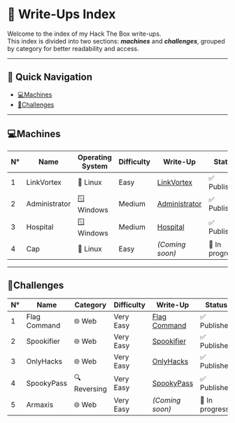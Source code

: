 # 📂 Write-Ups Index

Welcome to the index of my Hack The Box write-ups.  
This index is divided into two sections: **_machines_** and **_challenges_**, grouped by category for better readability and access.  

---

## 📑 Quick Navigation
- [💻Machines](#machines)
- [🧩Challenges](#challenges)

---

## 💻Machines

| N° | Name         | Operating System | Difficulty | Write-Up                                                                                           | Status                            |
|----|--------------|------------------|------------|----------------------------------------------------------------------------------------------------|-----------------------------------|
| 1  | LinkVortex   | 🐧 Linux        | Easy       | [LinkVortex](https://medium.com/@pablo13villalobos/hack-the-box-machine-linkvortex-walkthrough-en-5d467f2eec8b) | ✅ Published         |
| 2  | Administrator| 🪟 Windows      | Medium     | [Administrator](https://medium.com/@pablo13villalobos/hack-the-box-machine-administrator-walkthrough-en-588555159e0c)| ✅ Published    |
| 3  | Hospital     | 🪟 Windows      | Medium     | [Hospital](https://medium.com/@pablo13villalobos/hack-the-box-machine-hospital-walkthrough-en-3e4adcdde175)          | ✅ Published    |
| 4  | Cap          | 🐧 Linux        | Easy       | *(Coming soon)*                                                                                                      | 🚧 In progress  |
---

## 🧩Challenges

| N° | Name         | Category      | Difficulty | Write-Up                                                                                           | Status                      |
|----|--------------|---------------|------------|----------------------------------------------------------------------------------------------------|-----------------------------|
| 1  | Flag Command | 🌐 Web       | Very Easy  | [Flag Command](https://medium.com/@pablo13villalobos/hack-the-box-flag-command-walkthrough-en-f387461ef976) | ✅ Published       |
| 2  | Spookifier   | 🌐 Web       | Very Easy  | [Spookifier](https://medium.com/@pablo13villalobos/hack-the-box-spookifier-walkthrough-en-51e5c29e8e7f)   | ✅ Published         |
| 3  | OnlyHacks    | 🌐 Web       | Very Easy  | [OnlyHacks](https://medium.com/@pablo13villalobos/hack-the-box-challenge-onlyhacks-walkthrough-en-94ed01a7be94) | ✅ Published   |
| 4  | SpookyPass   | 🔍 Reversing | Very Easy  | [SpookyPass](https://medium.com/@pablo13villalobos/hack-the-box-challenge-spookypass-walkthrough-en-38ed87dae169) | ✅ Published | 
| 5  | Armaxis      | 🌐 Web       | Very Easy  |   *(Coming soon)*                                                                                             | 🚧 In progress   |
